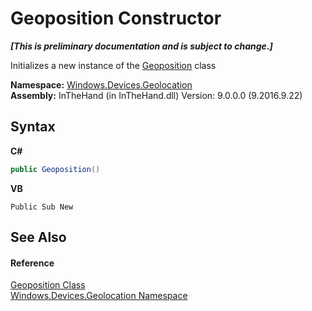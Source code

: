 # Geoposition Constructor 
 _**\[This is preliminary documentation and is subject to change.\]**_

Initializes a new instance of the <a href="T_Windows_Devices_Geolocation_Geoposition">Geoposition</a> class

**Namespace:**&nbsp;<a href="N_Windows_Devices_Geolocation">Windows.Devices.Geolocation</a><br />**Assembly:**&nbsp;InTheHand (in InTheHand.dll) Version: 9.0.0.0 (9.2016.9.22)

## Syntax

**C#**<br />
``` C#
public Geoposition()
```

**VB**<br />
``` VB
Public Sub New
```


## See Also


#### Reference
<a href="T_Windows_Devices_Geolocation_Geoposition">Geoposition Class</a><br /><a href="N_Windows_Devices_Geolocation">Windows.Devices.Geolocation Namespace</a><br />